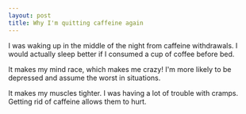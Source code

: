 ```yaml
---
layout: post
title: Why I'm quitting caffeine again
---
```


I was waking up in the middle of the night from caffeine withdrawals. I would actually sleep better if I consumed a cup of coffee before bed.

It makes my mind race, which makes me crazy! I'm more likely to be depressed and assume the worst in situations.

It makes my muscles tighter. I was having a lot of trouble with cramps. Getting rid of caffeine allows them to hurt.
